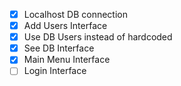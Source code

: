 - [x] Localhost DB connection
- [x] Add Users Interface
- [x] Use DB Users instead of hardcoded
- [x] See DB Interface
- [x] Main Menu Interface
- [ ] Login Interface
